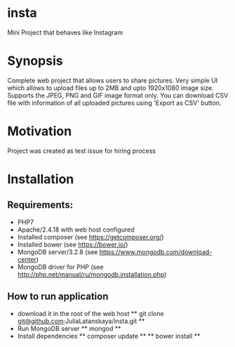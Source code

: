 # insta
Mini Project that behaves like Instagram

Synopsis
==============
Complete web project that allows users to share pictures. 
Very simple UI which allows to upload files up to 2MB and upto 1920x1080 image size. 
Supports the JPEG, PNG and GIF image format only.
You can download CSV file with information of all uploaded pictures using 'Export as CSV' button.

Motivation
==============
Project was created as test issue for hiring process

Installation
==============
Requirements:
--------------
- PHP7
- Apache/2.4.18 with web host configured
- Installed composer (see https://getcomposer.org/)
- Installed bower (see https://bower.io/)
- MongoDB server/3.2.8 (see https://www.mongodb.com/download-center)
- MongoDB driver for PHP (see http://php.net/manual/ru/mongodb.installation.php)

How to run application
--------------
- download it in the root of the web host
  ** git clone git@github.com:JuliaLatanskaya/insta.git **
- Run MongoDB server
  ** mongod **
- Install dependencies
  ** composer update **
  **  bower install **
